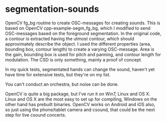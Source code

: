 # segmentation-sounds
OpenCV fg_bg routine to create OSC-messages for creating sounds. This is based on OpenCV cpp-example-segm_fg_bg,
which I modified to send OSC-messages based on the foreground segmentation. In the original code, a contour is
extracted having the utmost contour, which should approximately describe the object. I used the different properties
(area, bounding box, contour length) to create a varying OSC-message. Area is the gain, bounding box is used for
pitch and panning, and contour length for modulation. The CSD is only something, mainly a proof of concept.

In my quick tests, segmentated hands can change the sound, haven't yet have time for extensive tests, but they're
on my list.

You can't conduct an orchestra, but noise can be done.

OpenCV is quite a big package, but I've run it on Win7, Linux and OS X. Linux and OS X are the most easy to set up
for compiling, Windows on the other hand has prebuilt binaries. OpenCV works on Android and iOS also, so just using 
the phone/tablet camera and csound, that could be the next step for live csound concerts.


